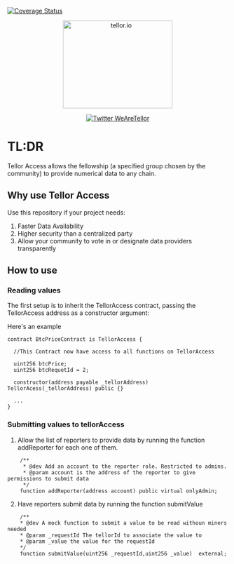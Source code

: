 [![Coverage Status](https://coveralls.io/repos/github/tellor-io/tellorAccess/badge.svg?branch=main)](https://coveralls.io/github/tellor-io/tellorAccess?branch=main)

<p align="center">
  <a href='https://www.tellor.io/'>
    <img src= 'https://raw.githubusercontent.com/tellor-io/TellorBrandMaterials/master/LightBkrnd_RGB.png' width="250" height="200" alt='tellor.io' />
  </a>
</p>

<p align="center">
  <a href='https://twitter.com/WeAreTellor'>
    <img src= 'https://img.shields.io/twitter/url/http/shields.io.svg?style=social' alt='Twitter WeAreTellor' />
  </a> 
</p>


# TL:DR
Tellor Access allows the fellowship (a specified group chosen by the community) to provide numerical data to any chain. 



## Why use Tellor Access
Use this repository if your project needs: 

1. Faster Data Availability 
2. Higher security than a centralized party
3. Allow your community to vote in or designate data providers transparently

## How to use

### Reading values

The first setup is to inherit the TellorAccess contract, passing the TellorAccess address as a constructor argument: 

Here's an example
```solidity 
contract BtcPriceContract is TellorAccess {

  //This Contract now have access to all functions on TellorAccess

  uint256 btcPrice;
  uint256 btcRequetId = 2;

  constructor(address payable _tellorAddress) TellorAcess(_tellorAddress) public {}

  ...
}
```

### Submitting values to tellorAccess

1. Allow the list of reporters to provide data by running the function addReporter for each one of them.

```solidity
    /**
     * @dev Add an account to the reporter role. Restricted to admins.
     * @param account is the address of the reporter to give permissions to submit data
     */
    function addReporter(address account) public virtual onlyAdmin;

```

2. Have reporters submit data by running the function submitValue 


```solidity
    /**
    * @dev A mock function to submit a value to be read withoun miners needed
    * @param _requestId The tellorId to associate the value to
    * @param _value the value for the requestId
    */
    function submitValue(uint256 _requestId,uint256 _value)  external;
```

